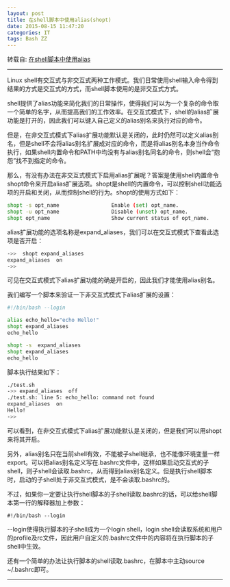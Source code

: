```yaml
---
layout: post
title: 在shell脚本中使用alias(shopt)
date: 2015-08-15 11:47:20
categories: IT
tags: Bash ZZ
---
```


转载自: [在shell脚本中使用alias](http://www.cnblogs.com/qcly/p/3219780.html)

------

Linux shell有交互式与非交互式两种工作模式。我们日常使用shell输入命令得到结果的方式是交互式的方式，而shell脚本使用的是非交互式方式。 

 
shell提供了alias功能来简化我们的日常操作，使得我们可以为一个复杂的命令取一个简单的名字，从而提高我们的工作效率。在交互式模式下，shell的alias扩展功能是打开的，因此我们可以键入自己定义的alias别名来执行对应的命令。
 
但是，在非交互式模式下alias扩展功能默认是关闭的，此时仍然可以定义alias别名，但是shell不会将alias别名扩展成对应的命令，而是将alias别名本身当作命令执行，如果shell内置命令和PATH中均没有与alias别名同名的命令，则shell会“抱怨”找不到指定的命令。
 
那么，有没有办法在非交互式模式下启用alias扩展呢？答案是使用shell内置命令shopt命令来开启alias扩展选项。shopt是shell的内置命令，可以控制shell功能选项的开启和关闭，从而控制shell的行为。shopt的使用方式如下：

~~~bash
shopt -s opt_name                 Enable (set) opt_name.
shopt -u opt_name                 Disable (unset) opt_name.
shopt opt_name                    Show current status of opt_name.
~~~

alias扩展功能的选项名称是expand_aliases，我们可以在交互式模式下查看此选项是否开启：

~~~bash
->>  shopt expand_aliases
expand_aliases  on
->> 
~~~
可见在交互式模式下alias扩展功能的确是开启的，因此我们才能使用alias别名。
 
我们编写一个脚本来验证一下非交互式模式下alias扩展的设置：

~~~bash
#!/bin/bash --login

alias echo_hello="echo Hello!"
shopt expand_aliases   
echo_hello

shopt -s  expand_aliases  
shopt expand_aliases   
echo_hello
~~~

脚本执行结果如下：

~~~bash
./test.sh 
->> expand_aliases  off
./test.sh: line 5: echo_hello: command not found
expand_aliases  on
Hello!
->>
~~~
可以看到，在非交互式模式下alias扩展功能默认是关闭的，但是我们可以用shopt来将其开启。
 
另外，alias别名只在当前shell有效，不能被子shell继承，也不能像环境变量一样export。可以把alias别名定义写在.bashrc文件中，这样如果启动交互式的子shell，则子shell会读取.bashrc，从而得到alias别名定义。但是执行shell脚本时，启动的子shell处于非交互式模式，是不会读取.bashrc的。
 
不过，如果你一定要让执行shell脚本的子shell读取.bashrc的话，可以给shell脚本第一行的解释器加上参数：

`#!/bin/bash --login`  

--login使得执行脚本的子shell成为一个login shell，login shell会读取系统和用户的profile及rc文件，因此用户自定义的.bashrc文件中的内容将在执行脚本的子shell中生效。
 
还有一个简单的办法让执行脚本的shell读取.bashrc，在脚本中主动source ~/.bashrc即可。

------
